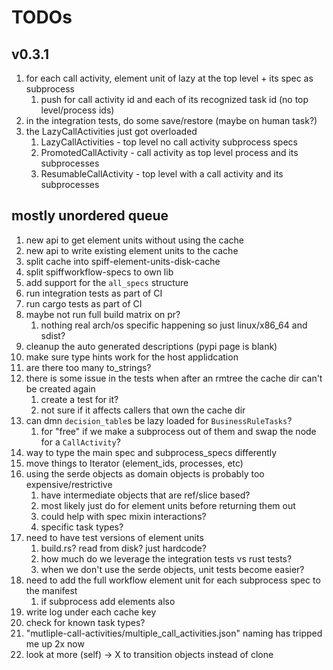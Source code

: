 # TODOs

## v0.3.1

1. for each call activity, element unit of lazy at the top level + its spec as subprocess
   1. push for call activity id and each of its recognized task id (no top level/process ids)
1. in the integration tests, do some save/restore (maybe on human task?)
1. the LazyCallActivities just got overloaded
   1. LazyCallActivities - top level no call activity subprocess specs
   1. PromotedCallActivity - call activity as top level process and its subprocesses
   1. ResumableCallActivity - top level with a call activity and its subprocesses

## mostly unordered queue

1. new api to get element units without using the cache
1. new api to write existing element units to the cache
1. split cache into spiff-element-units-disk-cache
1. split spiffworkflow-specs to own lib
1. add support for the `all_specs` structure
1. run integration tests as part of CI
1. run cargo tests as part of CI
1. maybe not run full build matrix on pr?
   1. nothing real arch/os specific happening so just linux/x86_64 and sdist?
1. cleanup the auto generated descriptions (pypi page is blank)
1. make sure type hints work for the host applidcation
1. are there too many to_strings?
1. there is some issue in the tests when after an rmtree the cache dir can't be created again
   1. create a test for it?
   1. not sure if it affects callers that own the cache dir
1. can dmn `decision_table`s be lazy loaded for `BusinessRuleTasks`?
   1. for "free" if we make a subprocess out of them and swap the node for a `CallActivity`?
1. way to type the main spec and subprocess_specs differently
1. move things to Iterator (element_ids, processes, etc)
1. using the serde objects as domain objects is probably too expensive/restrictive
   1. have intermediate objects that are ref/slice based?
   1. most likely just do for element units before returning them out
   1. could help with spec mixin interactions?
   1. specific task types?
1. need to have test versions of element units
   1. build.rs? read from disk? just hardcode?
   1. how much do we leverage the integration tests vs rust tests?
   1. when we don't use the serde objects, unit tests become easier?
1. need to add the full workflow element unit for each subprocess spec to the manifest
   1. if subprocess add elements also
1. write log under each cache key
1. check for known task types?
1. "mutliple-call-activities/multiple_call_activities.json" naming has tripped me up 2x now
1. look at more (self) -> X to transition objects instead of clone